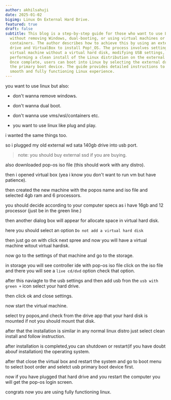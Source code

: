 ```yaml
---
author: akhilsahuji
date: 2025-01-02
bigimg: Linux On External Hard Drive.
featured: true
draft: false
subtitle: This blog is a step-by-step guide for those who want to use Linux
  without removing Windows, dual-booting, or using virtual machines or
  containers. The author describes how to achieve this by using an external
  drive and VirtualBox to install Pop!_OS. The process involves setting up a
  virtual machine without a virtual hard disk, modifying USB settings, and
  performing a clean install of the Linux distribution on the external drive.
  Once complete, users can boot into Linux by selecting the external drive as
  the primary boot device. The guide provides detailed instructions to ensure a
  smooth and fully functioning Linux experience.
---
```

you want to use linux but also:

*   don't wanna remove windows.
    
*   don't wanna dual boot.
    
*   don't wanna use vms/wsl/containers etc.
    
*   you want to use linux like plug and play.
    

i wanted the same things too.

so i plugged my old external wd sata 140gb drive into usb port.

> note: you should buy external ssd if you are buying.

also downloaded pop-os iso file (this should work with any distro).

then i opened virtual box (yea i know you don't want to run vm but have patience).

then created the new machine with the popos name and iso file and selected 4gb ram and 6 processors.

you should decide according to your computer specs as i have 16gb and 12 processor (just be in the green line.)

then another dialog box will appear for allocate space in virtual hard disk.

here you should select an option `Do not add a virtual hard disk`

then just go on with click next spree and now you will have a virtual machine witout virtual hardisk.

now go to the settings of that machine and go to the storage.

in storage you will see controller ide with pop-os iso file click on the iso file and there you will see a `live cd/dvd` option check that option.

after this naviagte to the usb settings and then add usb fron the `usb with green +` icon select your hard drive.

then click ok and close settings.

now start the virtual machine.

select try popos,and check from the drive app that your hard disk is mounted if not you should mount that disk.

after that the installation is similar in any normal linux distro just select clean install and follow instruction.

after installation is completed,you can shutdown or restart(if you have doubt abouf installation) the operating system.

after that close the virtual box and restart the system and go to boot menu to select boot order and seletct usb primary boot device first.

now if you have plugged that hard drive and you restart the computer you will get the pop-os login screen.

congrats now you are using fully functioning linux.